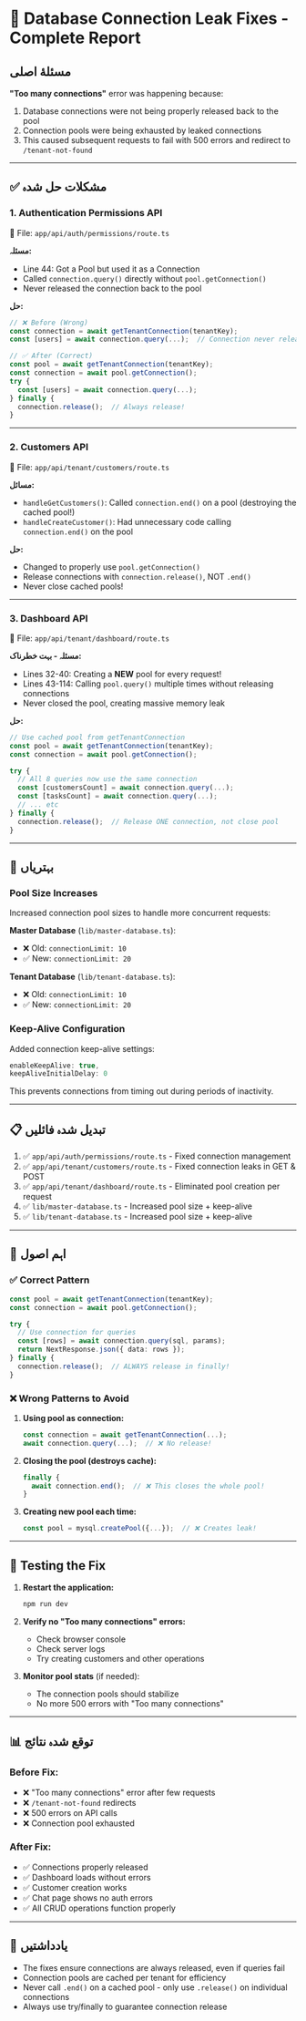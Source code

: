 # 🔧 Database Connection Leak Fixes - Complete Report

## مسئلهٔ اصلی
**"Too many connections"** error was happening because:
1. Database connections were not being properly released back to the pool
2. Connection pools were being exhausted by leaked connections
3. This caused subsequent requests to fail with 500 errors and redirect to `/tenant-not-found`

---

## ✅ مشکلات حل شدہ

### 1. **Authentication Permissions API** 
📁 File: `app/api/auth/permissions/route.ts`

**مسئلہ:**
- Line 44: Got a Pool but used it as a Connection
- Called `connection.query()` directly without `pool.getConnection()`
- Never released the connection back to the pool

**حل:**
```typescript
// ❌ Before (Wrong)
const connection = await getTenantConnection(tenantKey);
const [users] = await connection.query(...);  // Connection never released!

// ✅ After (Correct)
const pool = await getTenantConnection(tenantKey);
const connection = await pool.getConnection();
try {
  const [users] = await connection.query(...);
} finally {
  connection.release();  // Always release!
}
```

---

### 2. **Customers API** 
📁 File: `app/api/tenant/customers/route.ts`

**مسائل:**
- `handleGetCustomers()`: Called `connection.end()` on a pool (destroying the cached pool!)
- `handleCreateCustomer()`: Had unnecessary code calling `connection.end()` on the pool

**حل:**
- Changed to properly use `pool.getConnection()` 
- Release connections with `connection.release()`, NOT `.end()`
- Never close cached pools!

---

### 3. **Dashboard API** 
📁 File: `app/api/tenant/dashboard/route.ts`

**مسئلہ - بہت خطرناک:**
- Lines 32-40: Creating a **NEW** pool for every request! 
- Lines 43-114: Calling `pool.query()` multiple times without releasing connections
- Never closed the pool, creating massive memory leak

**حل:**
```typescript
// Use cached pool from getTenantConnection
const pool = await getTenantConnection(tenantKey);
const connection = await pool.getConnection();

try {
  // All 8 queries now use the same connection
  const [customersCount] = await connection.query(...);
  const [tasksCount] = await connection.query(...);
  // ... etc
} finally {
  connection.release();  // Release ONE connection, not close pool
}
```

---

## 🚀 بہتریاں

### Pool Size Increases
Increased connection pool sizes to handle more concurrent requests:

**Master Database** (`lib/master-database.ts`):
- ❌ Old: `connectionLimit: 10`
- ✅ New: `connectionLimit: 20`

**Tenant Database** (`lib/tenant-database.ts`):
- ❌ Old: `connectionLimit: 10`
- ✅ New: `connectionLimit: 20`

### Keep-Alive Configuration
Added connection keep-alive settings:
```typescript
enableKeepAlive: true,
keepAliveInitialDelay: 0
```
This prevents connections from timing out during periods of inactivity.

---

## 📋 تبدیل شدہ فائلیں

1. ✅ `app/api/auth/permissions/route.ts` - Fixed connection management
2. ✅ `app/api/tenant/customers/route.ts` - Fixed connection leaks in GET & POST
3. ✅ `app/api/tenant/dashboard/route.ts` - Eliminated pool creation per request
4. ✅ `lib/master-database.ts` - Increased pool size + keep-alive
5. ✅ `lib/tenant-database.ts` - Increased pool size + keep-alive

---

## 🔑 اہم اصول

### ✅ Correct Pattern
```typescript
const pool = await getTenantConnection(tenantKey);
const connection = await pool.getConnection();

try {
  // Use connection for queries
  const [rows] = await connection.query(sql, params);
  return NextResponse.json({ data: rows });
} finally {
  connection.release();  // ALWAYS release in finally!
}
```

### ❌ Wrong Patterns to Avoid

1. **Using pool as connection:**
   ```typescript
   const connection = await getTenantConnection(...);
   await connection.query(...);  // ❌ No release!
   ```

2. **Closing the pool (destroys cache):**
   ```typescript
   finally {
     await connection.end();  // ❌ This closes the whole pool!
   }
   ```

3. **Creating new pool each time:**
   ```typescript
   const pool = mysql.createPool({...});  // ❌ Creates leak!
   ```

---

## 🧪 Testing the Fix

1. **Restart the application:**
   ```bash
   npm run dev
   ```

2. **Verify no "Too many connections" errors:**
   - Check browser console
   - Check server logs
   - Try creating customers and other operations

3. **Monitor pool stats** (if needed):
   - The connection pools should stabilize
   - No more 500 errors with "Too many connections"

---

## 📊 توقع شدہ نتائج

### Before Fix:
- ❌ "Too many connections" error after few requests
- ❌ `/tenant-not-found` redirects
- ❌ 500 errors on API calls
- ❌ Connection pool exhausted

### After Fix:
- ✅ Connections properly released
- ✅ Dashboard loads without errors
- ✅ Customer creation works
- ✅ Chat page shows no auth errors
- ✅ All CRUD operations function properly

---

## 📝 یادداشتیں

- The fixes ensure connections are always released, even if queries fail
- Connection pools are cached per tenant for efficiency
- Never call `.end()` on a cached pool - only use `.release()` on individual connections
- Always use try/finally to guarantee connection release